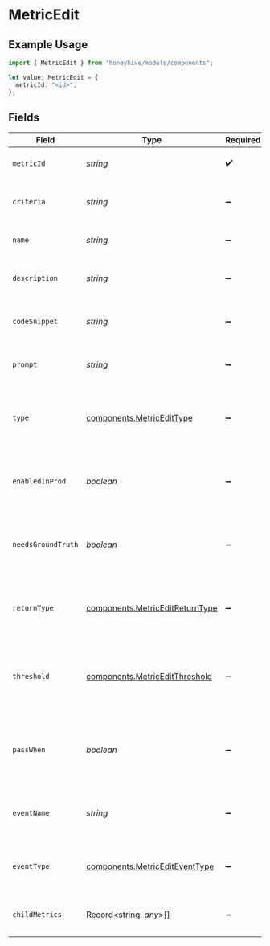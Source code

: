 # MetricEdit

## Example Usage

```typescript
import { MetricEdit } from "honeyhive/models/components";

let value: MetricEdit = {
  metricId: "<id>",
};
```

## Fields

| Field                                                                              | Type                                                                               | Required                                                                           | Description                                                                        |
| ---------------------------------------------------------------------------------- | ---------------------------------------------------------------------------------- | ---------------------------------------------------------------------------------- | ---------------------------------------------------------------------------------- |
| `metricId`                                                                         | *string*                                                                           | :heavy_check_mark:                                                                 | Unique identifier of the metric                                                    |
| `criteria`                                                                         | *string*                                                                           | :heavy_minus_sign:                                                                 | Criteria for human or composite metrics                                            |
| `name`                                                                             | *string*                                                                           | :heavy_minus_sign:                                                                 | Updated name of the metric                                                         |
| `description`                                                                      | *string*                                                                           | :heavy_minus_sign:                                                                 | Short description of what the metric does                                          |
| `codeSnippet`                                                                      | *string*                                                                           | :heavy_minus_sign:                                                                 | Updated code block for the metric                                                  |
| `prompt`                                                                           | *string*                                                                           | :heavy_minus_sign:                                                                 | Updated Evaluator prompt for the metric                                            |
| `type`                                                                             | [components.MetricEditType](../../models/components/metricedittype.md)             | :heavy_minus_sign:                                                                 | Type of the metric - "custom", "model", "human" or "composite"                     |
| `enabledInProd`                                                                    | *boolean*                                                                          | :heavy_minus_sign:                                                                 | Whether to compute on all production events automatically                          |
| `needsGroundTruth`                                                                 | *boolean*                                                                          | :heavy_minus_sign:                                                                 | Whether a ground truth (on metadata) is required to compute it                     |
| `returnType`                                                                       | [components.MetricEditReturnType](../../models/components/metriceditreturntype.md) | :heavy_minus_sign:                                                                 | The data type of the metric value - "boolean", "float", "string"                   |
| `threshold`                                                                        | [components.MetricEditThreshold](../../models/components/metriceditthreshold.md)   | :heavy_minus_sign:                                                                 | Threshold for numeric metrics to decide passing or failing in tests                |
| `passWhen`                                                                         | *boolean*                                                                          | :heavy_minus_sign:                                                                 | Threshold for boolean metrics to decide passing or failing in tests                |
| `eventName`                                                                        | *string*                                                                           | :heavy_minus_sign:                                                                 | Name of event that the metric is set to be computed on                             |
| `eventType`                                                                        | [components.MetricEditEventType](../../models/components/metricediteventtype.md)   | :heavy_minus_sign:                                                                 | Type of event that the metric is set to be computed on                             |
| `childMetrics`                                                                     | Record<string, *any*>[]                                                            | :heavy_minus_sign:                                                                 | Child metrics added under composite events                                         |
